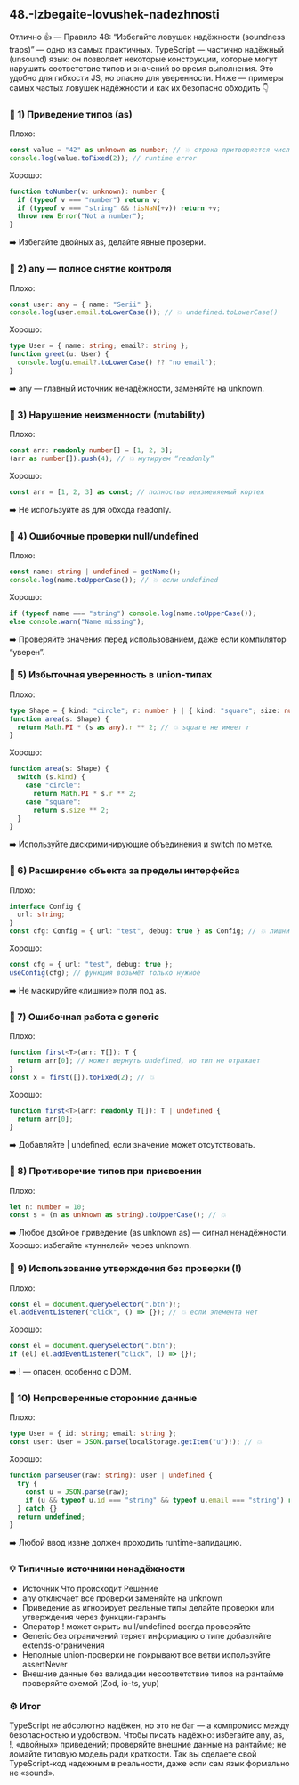 ## 48.-Izbegaite-lovushek-nadezhnosti

Отлично 👍 — Правило 48: “Избегайте ловушек надёжности (soundness traps)” — одно из самых практичных.
TypeScript — частично надёжный (unsound) язык: он позволяет некоторые конструкции, которые могут нарушить соответствие типов и значений во время выполнения.
Это удобно для гибкости JS, но опасно для уверенности.
Ниже — примеры самых частых ловушек надёжности и как их безопасно обходить 👇

### 🔹 1) Приведение типов (as)

Плохо:

```ts
const value = "42" as unknown as number; // 💥 строка притворяется числом
console.log(value.toFixed(2)); // runtime error
```

Хорошо:

```ts
function toNumber(v: unknown): number {
  if (typeof v === "number") return v;
  if (typeof v === "string" && !isNaN(+v)) return +v;
  throw new Error("Not a number");
}
```

➡️ Избегайте двойных as, делайте явные проверки.

### 🔹 2) any — полное снятие контроля

Плохо:

```ts
const user: any = { name: "Serii" };
console.log(user.email.toLowerCase()); // 💥 undefined.toLowerCase()
```

Хорошо:

```ts
type User = { name: string; email?: string };
function greet(u: User) {
  console.log(u.email?.toLowerCase() ?? "no email");
}
```

➡️ any — главный источник ненадёжности, заменяйте на unknown.

### 🔹 3) Нарушение неизменности (mutability)

Плохо:

```ts
const arr: readonly number[] = [1, 2, 3];
(arr as number[]).push(4); // 💥 мутируем “readonly”
```

Хорошо:

```ts
const arr = [1, 2, 3] as const; // полностью неизменяемый кортеж
```

➡️ Не используйте as для обхода readonly.

### 🔹 4) Ошибочные проверки null/undefined

Плохо:

```ts
const name: string | undefined = getName();
console.log(name.toUpperCase()); // 💥 если undefined
```

Хорошо:

```ts
if (typeof name === "string") console.log(name.toUpperCase());
else console.warn("Name missing");
```

➡️ Проверяйте значения перед использованием, даже если компилятор “уверен”.

### 🔹 5) Избыточная уверенность в union-типах

Плохо:

```ts
type Shape = { kind: "circle"; r: number } | { kind: "square"; size: number };
function area(s: Shape) {
  return Math.PI * (s as any).r ** 2; // 💥 square не имеет r
}
```

Хорошо:

```ts
function area(s: Shape) {
  switch (s.kind) {
    case "circle":
      return Math.PI * s.r ** 2;
    case "square":
      return s.size ** 2;
  }
}
```

➡️ Используйте дискриминирующие объединения и switch по метке.

### 🔹 6) Расширение объекта за пределы интерфейса

Плохо:

```ts
interface Config {
  url: string;
}
const cfg: Config = { url: "test", debug: true } as Config; // 💥 лишние поля
```

Хорошо:

```ts
const cfg = { url: "test", debug: true };
useConfig(cfg); // функция возьмёт только нужное
```

➡️ Не маскируйте «лишние» поля под as.

### 🔹 7) Ошибочная работа с generic

Плохо:

```ts
function first<T>(arr: T[]): T {
  return arr[0]; // может вернуть undefined, но тип не отражает
}
const x = first([]).toFixed(2); // 💥
```

Хорошо:

```ts
function first<T>(arr: readonly T[]): T | undefined {
  return arr[0];
}
```

➡️ Добавляйте | undefined, если значение может отсутствовать.

### 🔹 8) Противоречие типов при присвоении

Плохо:

```ts
let n: number = 10;
const s = (n as unknown as string).toUpperCase(); // 💥
```

➡️ Любое двойное приведение (as unknown as) — сигнал ненадёжности.
Хорошо: избегайте «туннелей» через unknown.

### 🔹 9) Использование утверждения без проверки (!)

Плохо:

```ts
const el = document.querySelector(".btn")!;
el.addEventListener("click", () => {}); // 💥 если элемента нет
```

Хорошо:

```ts
const el = document.querySelector(".btn");
if (el) el.addEventListener("click", () => {});
```

➡️ ! — опасен, особенно с DOM.

### 🔹 10) Непроверенные сторонние данные

Плохо:

```ts
type User = { id: string; email: string };
const user: User = JSON.parse(localStorage.getItem("u")!); // 💥
```

Хорошо:

```ts
function parseUser(raw: string): User | undefined {
  try {
    const u = JSON.parse(raw);
    if (u && typeof u.id === "string" && typeof u.email === "string") return u;
  } catch {}
  return undefined;
}
```

➡️ Любой ввод извне должен проходить runtime-валидацию.

### 💡 Типичные источники ненадёжности

- Источник Что происходит Решение
- any отключает все проверки заменяйте на unknown
- Приведение as игнорирует реальные типы делайте проверки или утверждения через функции-гаранты
- Оператор ! может скрыть null/undefined всегда проверяйте
- Generic без ограничений теряет информацию о типе добавляйте extends-ограничения
- Неполные union-проверки не покрывают все ветви используйте assertNever
- Внешние данные без валидации несоответствие типов на рантайме проверяйте схемой (Zod, io-ts, yup)

### ⚙️ Итог

TypeScript не абсолютно надёжен, но это не баг — а компромисс между безопасностью и удобством.
Чтобы писать надёжно:
избегайте any, as, !, «двойных» приведений;
проверяйте внешние данные на рантайме;
не ломайте типовую модель ради краткости.
Так вы сделаете свой TypeScript-код надежным в реальности,
даже если сам язык формально не «sound».
